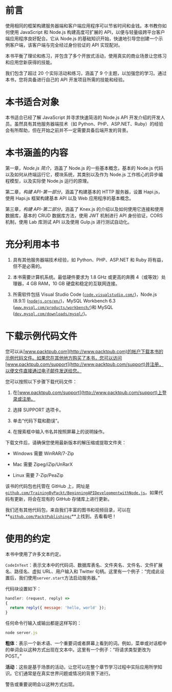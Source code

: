 # 前言

使用相同的框架构建服务器端和客户端应用程序可以节省时间和金钱。本书教你如何使用 JavaScript 和 Node.js 构建高度可扩展的 API，以便与轻量级跨平台客户端应用程序良好配合。它从 Node.js 的基础知识开始，快速地引导您创建一个示例客户端，该客户端与完全经过身份验证的 API 实现配对。

本书平衡了理论和练习，并包含了多个开放式活动，使用真实的商业场景让您练习和应用您新获得的技能。

我们包含了超过 20 个实际活动和练习，涵盖了 9 个主题，以加强您的学习。通过本书，您将具备进行自己的 API 开发项目所需的技能和经验。

# 本书适合对象

本书适合已经了解 JavaScript 并寻求快速简洁的 Node.js API 开发介绍的开发人员。虽然具有其他服务器端技术（如 Python、PHP、ASP.NET、Ruby）的经验会有所帮助，但在开始之前并不一定需要具备后端开发的背景。

# 本书涵盖的内容

第一章，*Node.js 简介*，涵盖了 Node.js 的一些基本概念，基本的 Node.js 代码以及如何从终端运行它，模块系统，其类别以及作为 Node.js 工作核心的异步编程模型，以及实际使 Node.js 运行的原理。

第二章，*构建 API-第一部分*，涵盖了构建基本的 HTTP 服务器，设置 Hapi.js，使用 Hapi.js 框架构建基本 API 以及 Web 应用程序的基本概念。

第三章，*构建 API-第二部分*，涵盖了 Knex.js 的介绍以及如何使用它连接和使用数据库，基本的 CRUD 数据库方法，使用 JWT 机制进行 API 身份验证，CORS 机制，使用 Lab 库测试 API 以及使用 Gulp.js 进行测试自动化。

# 充分利用本书

1.  具有其他服务器端技术经验，如 Python、PHP、ASP.NET 和 Ruby 将有益，但不是必需的。

1.  本书需要计算机系统。最低硬件要求为 1.8 GHz 或更高的奔腾 4（或等效）处理器，4 GB RAM，10 GB 硬盘和稳定的互联网连接。

1.  所需软件包括 Visual Studio Code ([`code.visualstudio.com/`](https://code.visualstudio.com/))，Node.js (8.9.1) ([`nodejs.org/en/`](https://nodejs.org/en/))，MySQL Workbench 6.3 ([`www.mysql.com/products/workbench/`](https://www.mysql.com/products/workbench/))和 MySQL ([`dev.mysql.com/downloads/mysql/`](https://dev.mysql.com/downloads/mysql/))。

# 下载示例代码文件

您可以从[www.packtpub.com](http://www.packtpub.com)的帐户下载本书的示例代码文件。如果您在其他地方购买了本书，您可以访问[www.packtpub.com/support](http://www.packtpub.com/support)并注册，以便文件直接通过电子邮件发送给您。

您可以按照以下步骤下载代码文件：

1.  在[www.packtpub.com/support](http://www.packtpub.com/support)上登录或注册。

1.  选择 SUPPORT 选项卡。

1.  单击“代码下载和勘误”。

1.  在搜索框中输入书名并按照屏幕上的说明操作。

下载文件后，请确保您使用最新版本的解压缩或提取文件夹：

+   Windows 需要 WinRAR/7-Zip

+   Mac 需要 Zipeg/iZip/UnRarX

+   Linux 需要 7-Zip/PeaZip

该书的代码包也托管在 GitHub 上，网址是[`github.com/TrainingByPackt/BeginningAPIDevelopmentwithNode.js`](https://github.com/TrainingByPackt/BeginningAPIDevelopmentwithNode.js)。如果代码有更新，将会在现有的 GitHub 存储库上进行更新。

我们还有其他代码包，来自我们丰富的图书和视频目录，可以在**[`github.com/PacktPublishing/`](https://github.com/PacktPublishing/)**上找到。去看看吧！

# 使用的约定

本书中使用了许多文本约定。

`CodeInText`：表示文本中的代码词、数据库表名、文件夹名、文件名、文件扩展名、路径名、虚拟 URL、用户输入和 Twitter 句柄。这里有一个例子：“完成此设置后，我们使用`server.start`方法启动服务器。”

代码块设置如下：

```js
handler: (request, reply) => 
{
  return reply({ message: 'hello, world' });
}
```

任何命令行输入或输出都是这样写的：

```js
node server.js
```

**粗体**：表示一个新术语、一个重要词或者屏幕上看到的词。例如，菜单或对话框中的单词会以这种方式出现在文本中。这里有一个例子：“将请求类型更改为 POST。”

**活动**：这些是基于场景的活动，让您可以在整个章节学习过程中实际应用所学知识。它们通常是在真实世界问题或情况的背景下进行。

警告或重要说明会以这种方式出现。
